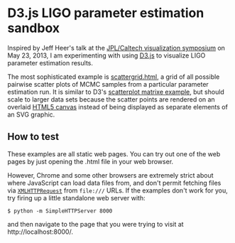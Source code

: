 D3.js LIGO parameter estimation sandbox
=======================================

Inspired by Jeff Heer's talk at the
[JPL/Caltech visualization symposium](http://www.hi.jpl.nasa.gov/datavis/)
on May 23, 2013, I am experimenting with using [D3.js](http://d3js.org) to
visualize LIGO parameter estimation results.

The most sophisticated example is [scattergrid.html](https://github.com/lpsinger/ligo-pe-d3/blob/master/scattergrid.html),
a grid of all possible pairwise scatter plots of MCMC samples from a particular parameter estimation run.
It is similar to D3's [scatterplot matrixe example](http://mbostock.github.io/d3/talk/20111116/iris-splom.html), but should scale to larger data sets because the scatter points are rendered on an overlaid [HTML5 canvas](https://developer.mozilla.org/en-US/docs/Web/HTML/Canvas/Tutorial) instead of being displayed as separate elements of an SVG graphic.

How to test
-----------

These examples are all static web pages. You can try out one of the web pages
by just opening the .html file in your web browser.

However, Chrome and some other browsers are extremely strict about where
JavaScript can load data files from, and don't permit fetching files via
[`XMLHTTPRequest`](https://developer.mozilla.org/en-US/docs/Web/API/XMLHttpRequest)
from `file:///` URLs. If the examples don't work for you, try
firing up a little standalone web server with:

	$ python -m SimpleHTTPServer 8000

and then navigate to the page that you were trying to visit at
http://localhost:8000/.

